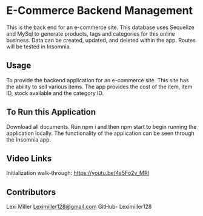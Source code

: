 # E-Commerce Backend Management

This is the back end for an e-commerce site. This database uses Sequelize and MySql to generate products, tags and categories for this online business. Data can be created, updated, and deleted within the app. Routes will be tested in Insomnia.

## Usage

To provide the backend application for an e-commerce site. This site has the ability to sell various items. The app provides the cost of the item, item ID, stock available and the category ID.

## To Run this Application

Download all documents. Run npm i and then npm start to begin running the application locally. The functionality of the application can be seen through the Insomnia app.

## Video Links

Initialization walk-through: https://youtu.be/4s5Fo2v_MRI

## Contributors

Lexi Miller
Leximiller128@gmail.com
GitHub- Leximiller128
